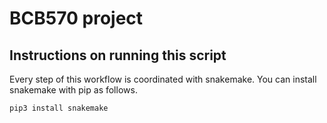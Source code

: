 # BCB570 project

## Instructions on running this script

Every step of this workflow is coordinated with snakemake. You can install
snakemake with pip as follows.

```
pip3 install snakemake
```
